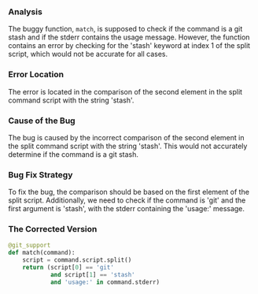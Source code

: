 ### Analysis
The buggy function, `match`, is supposed to check if the command is a git stash and if the stderr contains the usage message. However, the function contains an error by checking for the 'stash' keyword at index 1 of the split script, which would not be accurate for all cases.

### Error Location
The error is located in the comparison of the second element in the split command script with the string 'stash'.

### Cause of the Bug
The bug is caused by the incorrect comparison of the second element in the split command script with the string 'stash'. This would not accurately determine if the command is a git stash.

### Bug Fix Strategy
To fix the bug, the comparison should be based on the first element of the split script. Additionally, we need to check if the command is 'git' and the first argument is 'stash', with the stderr containing the 'usage:' message.

### The Corrected Version
```python
@git_support
def match(command):
    script = command.script.split()
    return (script[0] == 'git'
            and script[1] == 'stash'
            and 'usage:' in command.stderr)
```